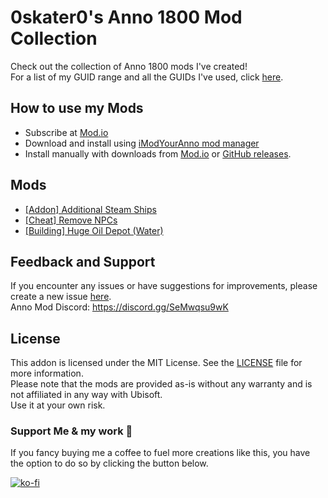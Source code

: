 # 0skater0's Anno 1800 Mod Collection

Check out the collection of Anno 1800 mods I've created! <br>
For a list of my GUID range and all the GUIDs I've used, click [here](https://github.com/0skater0/Anno-1800-Mod-Collection/blob/main/GUIDs.md#guid-range---community-guid-range---github).

## How to use my Mods

- Subscribe at [Mod.io](https://mod.io/g/anno-1800/u/0skater0)
- Download and install using [iModYourAnno mod manager](https://github.com/anno-mods/iModYourAnno/releases)
- Install manually with downloads from [Mod.io](https://mod.io/g/anno-1800/u/0skater0) or [GitHub releases](https://github.com/0skater0/Anno-1800-Mod-Collection/releases).

## Mods
- [[Addon] Additional Steam Ships](https://github.com/0skater0/Anno-1800-Mod-Collection/tree/main/%5BAddon%5D%20Additional%20Steam%20Ships#en---englisch)
- [[Cheat] Remove NPCs](https://github.com/0skater0/Anno-1800-Mod-Collection/tree/main/%5BCheat%5D%20Remove%20NPCs#en---englisch)
- [[Building] Huge Oil Depot (Water)](https://github.com/0skater0/Anno-1800-Mod-Collection/tree/main/%5BBuilding%5D%20Huge%20Oil%20Depot%20(Water)#en---englisch)

## Feedback and Support

If you encounter any issues or have suggestions for improvements, please create a new issue [here](https://github.com/0skater0/Anno-1800-Mod-Collection/issues). <br>
Anno Mod Discord: https://discord.gg/SeMwqsu9wK

## License

This addon is licensed under the MIT License. See the [LICENSE](LICENSE) file for more information. <br>
Please note that the mods are provided as-is without any warranty and is not affiliated in any way with Ubisoft. <br>
Use it at your own risk.

### Support Me & my work 🙏

If you fancy buying me a coffee to fuel more creations like this, you have the option to do so by clicking the button below.

[![ko-fi](https://ko-fi.com/img/githubbutton_sm.svg)](https://ko-fi.com/P5P7NLC40)
